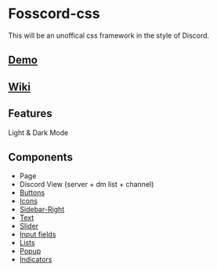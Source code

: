 # Fosscord-css
This will be an unoffical css framework in the style of Discord.

## [Demo](https://fosscord.github.io/fosscord-css/test/)

## [Wiki](https://github.com/fosscord/fosscord-css/wiki)

## Features
Light & Dark Mode

## Components
* Page 
* Discord View (server + dm list + channel)
* [Buttons](https://fosscord.github.io/fosscord-css/test/button.html)
* [Icons](https://fosscord.github.io/fosscord-css/test/icons.html)
* [Sidebar-Right](https://fosscord.github.io/fosscord-css/test/guild.html)
* [Text](https://fosscord.github.io/fosscord-css/test/text.html)
* [Slider](https://fosscord.github.io/fosscord-css/test/slider.html)
* [Input fields](https://fosscord.github.io/fosscord-css/test/input-fields.html)
* [Lists](https://fosscord.github.io/fosscord-css/test/list.html)
* [Popup](https://fosscord.github.io/fosscord-css/test/popup.html)
* [Indicators](https://fosscord.github.io/fosscord-css/test/indicators.html)
